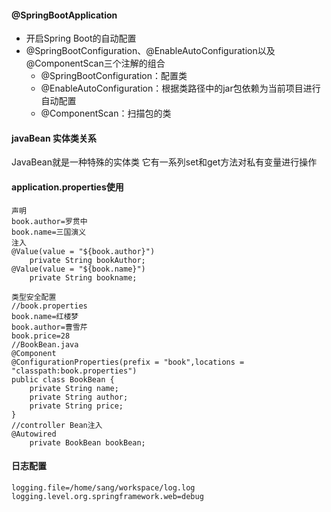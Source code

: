 #### @SpringBootApplication
* 开启Spring Boot的自动配置
* @SpringBootConfiguration、@EnableAutoConfiguration以及@ComponentScan三个注解的组合
  * @SpringBootConfiguration：配置类
  * @EnableAutoConfiguration：根据类路径中的jar包依赖为当前项目进行自动配置
  * @ComponentScan：扫描包的类
#### javaBean 实体类关系
JavaBean就是一种特殊的实体类 
它有一系列set和get方法对私有变量进行操作 
 
#### application.properties使用
```
声明
book.author=罗贯中
book.name=三国演义
注入
@Value(value = "${book.author}")
    private String bookAuthor;
@Value(value = "${book.name}")
    private String bookname;
    
类型安全配置 
//book.properties
book.name=红楼梦
book.author=曹雪芹
book.price=28
//BookBean.java
@Component
@ConfigurationProperties(prefix = "book",locations = "classpath:book.properties")
public class BookBean {
    private String name;
    private String author;
    private String price;
}
//controller Bean注入
@Autowired
    private BookBean bookBean;
```
#### 日志配置
```
logging.file=/home/sang/workspace/log.log
logging.level.org.springframework.web=debug
```

